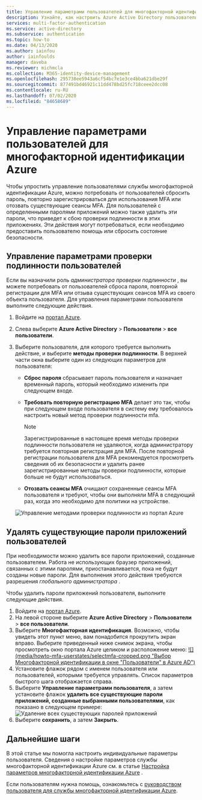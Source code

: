 ```yaml
---
title: Управление параметрами пользователей для многофакторной идентификации Azure — Azure Active Directory
description: Узнайте, как настроить Azure Active Directory пользовательские параметры для многофакторной идентификации Azure.
services: multi-factor-authentication
ms.service: active-directory
ms.subservice: authentication
ms.topic: how-to
ms.date: 04/13/2020
ms.author: iainfou
author: iainfoulds
manager: daveba
ms.reviewer: michmcla
ms.collection: M365-identity-device-management
ms.openlocfilehash: 295738ee5943a6cf54bc7e1e3ce4bba621dbe29f
ms.sourcegitcommit: 877491bd46921c11dd478bd25fc718ceee2dcc08
ms.contentlocale: ru-RU
ms.lasthandoff: 07/02/2020
ms.locfileid: "84658689"
---
```

# <a name="manage-user-settings-for-azure-multi-factor-authentication"></a>Управление параметрами пользователей для многофакторной идентификации Azure

Чтобы упростить управление пользователями службы многофакторной идентификации Azure, можно потребовать от пользователей сбросить пароль, повторно зарегистрироваться для использования MFA или отозвать существующие сеансы MFA. Для пользователей с определенными паролями приложений можно также удалить эти пароли, что приведет к сбою проверки подлинности в этих приложениях. Эти действия могут потребоваться, если необходимо предоставить пользователю помощь или сбросить состояние безопасности.

## <a name="manage-user-authentication-options"></a>Управление параметрами проверки подлинности пользователей

Если вы назначили роль *администратора проверки подлинности* , вы можете потребовать от пользователей сброса пароля, повторной регистрации для MFA или отзыва существующих сеансов MFA из своего объекта пользователя. Для управления параметрами пользователя выполните следующие действия.

1. Войдите на [портал Azure](https://portal.azure.com).
1. Слева выберите **Azure Active Directory**  >  **Пользователи**  >  **все пользователи**.
1. Выберите пользователя, для которого требуется выполнить действие, и выберите **методы проверки подлинности**. В верхней части окна выберите один из следующих параметров для пользователя:
   - **Сброс пароля** сбрасывает пароль пользователя и назначает временный пароль, который необходимо изменить при следующем входе.
   - **Требовать повторную регистрацию MFA** делает это так, чтобы при следующем входе пользователя в систему ему требовалось настроить новый метод проверки подлинности mfa.
   
      > [!NOTE]
      > Зарегистрированные в настоящее время методы проверки подлинности пользователя не удаляются, когда администратору требуется повторная регистрация для MFA. После повторной регистрации пользователя для MFA рекомендуется просмотреть сведения об их безопасности и удалить ранее зарегистрированные методы проверки подлинности, которые больше не будут использоваться.
   
   - **Отозвать сеансы MFA** очищают сохраненные сеансы MFA пользователя и требуют, чтобы они выполняли MFA в следующий раз, когда это необходимо для политики на устройстве.

   ![Управление методами проверки подлинности из портал Azure](./media/howto-mfa-userdevicesettings/manage-authentication-methods-in-azure.png)

## <a name="delete-users-existing-app-passwords"></a>Удалять существующие пароли приложений пользователей

При необходимости можно удалить все пароли приложений, созданные пользователем. Работа не использующих браузер приложений, связанных с этими паролями, приостанавливается, пока не будут созданы новые пароли. Для выполнения этого действия требуются разрешения *глобального администратора* .

Чтобы удалить пароли приложений пользователя, выполните следующие действия.

1. Войдите на [портал Azure](https://portal.azure.com).
1. На левой стороне выберите **Azure Active Directory**  >  **Пользователи**  >  **все пользователи**.
1. Выберите **Многофакторная идентификация**. Возможно, чтобы увидеть этот пункт меню, вам понадобится прокрутить экран вправо. Выберите приведенный ниже снимок экрана, чтобы просмотреть окно портала Azure целиком и расположение меню: [![](media/howto-mfa-userstates/selectmfa-cropped.png "Выбор Многофакторной идентификации в окне "Пользователи" в Azure AD")](media/howto-mfa-userstates/selectmfa.png#lightbox)
1. Установите флажок рядом с именем пользователя или пользователей, которыми требуется управлять. Список параметров быстрого шага отображается справа.
1. Выберите **Управление параметрами пользователя**, а затем установите флажок **удалить все существующие пароли приложений, созданные выбранными пользователями**, как показано в следующем примере: ![ Удаление всех существующих паролей приложений](./media/howto-mfa-userdevicesettings/deleteapppasswords.png)
1. Выберите **сохранить**, а затем **Закрыть**.

## <a name="next-steps"></a>Дальнейшие шаги

В этой статье мы помогла настроить индивидуальные параметры пользователя. Сведения о настройке параметров службы многофакторной идентификации Azure см. в статье [Настройка параметров многофакторной идентификации Azure](howto-mfa-mfasettings.md) .

Если пользователям нужна помощь, ознакомьтесь с [руководством пользователя для службы многофакторной идентификации Azure](../user-help/multi-factor-authentication-end-user.md).

